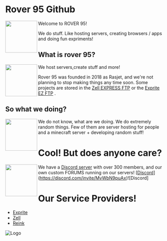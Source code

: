 
# Rover 95 Github

[<img align="left" height="100" src="https://zell.vercel.app/resource/images/rover95l.png">](https://rover95.vercel.app/)

Welcome to ROVER 95!

We do stuff.
Like hosting servers, creating browsers / apps and doing fun expriments!

## What is rover 95?
[<img align="left" height="100" src="https://zell.vercel.app/resource/images/rover95l.png">](https://rover95.vercel.app/)

We host servers,create stuff and more!

Rover 95 was founded in 2018 as Rasjet, and we're not planning to stop making things any time soon. Some projects are stored in the [Zell EXPRESS FTP](https://zell.vercel.app) or the [Exprite EZ FTP](https://exprite.vercel.app) .

## So what we doing?
[<img align="left" height="100" src="https://zell.vercel.app/resource/images/rover95l.png">](https://rover95.vercel.app/)

We do not know, what are we doing.
We do extremely random things. Few of them are server hosting for people and a minecraft server + developing random stuff!
 


# Cool! But does anyone care?
[<img align="left" height="100" src="https://zell.vercel.app/resource/images/rover95l.png">](https://rover95.vercel.app/)

We have a [Discord server](https://discord.com/invite/MvWbN9puAx) with over 300 members, and our own custom FORUMS running on our servers!
 [[Discord](https://img.shields.io/discord/974363818543173692?color=5865f2&label=chat&logo=discord&logoColor=7289da)](https://discord.com/invite/MvWbN9puAx)![Discord]


# Our Service Providers!

 - [Exprite](https://exprite.vercel.app)
 - [Zell](https://zell.vercel.app)
 - [Reink](https://reink.vercel.app)


![Logo](https://zell.vercel.app/resource/images/rover95l.png)


